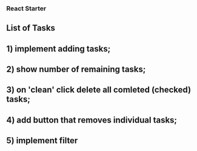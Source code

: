 ### React Starter

## List of Tasks

## 1) implement adding tasks;
## 2) show number of remaining tasks;
## 3) on 'clean' click delete all comleted (checked) tasks;
## 4) add button that removes individual tasks;
## 5) implement filter